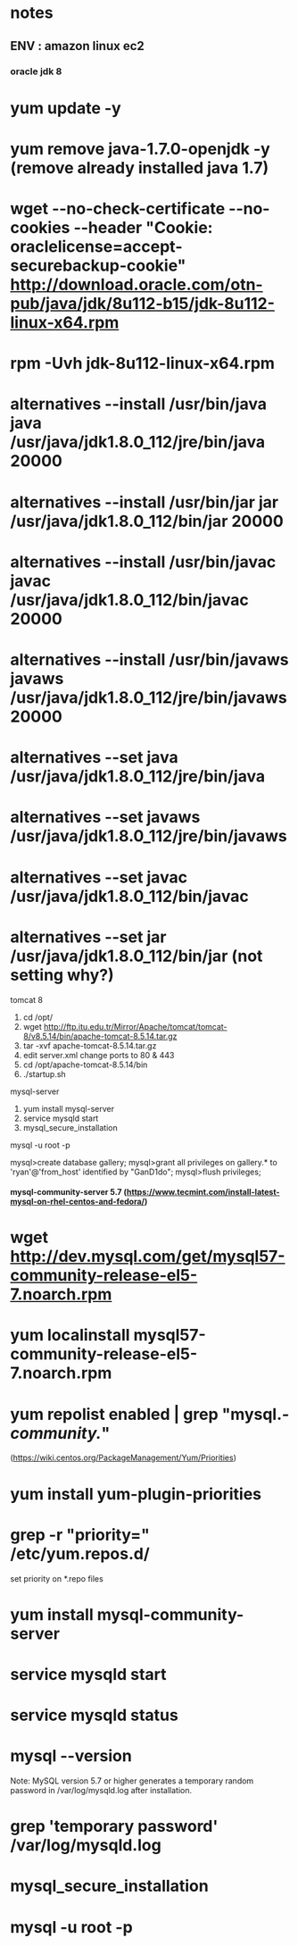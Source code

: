 # notes
ENV : amazon linux ec2
------------------------
### oracle jdk 8

# yum update -y
# yum remove java-1.7.0-openjdk -y (remove already installed java 1.7)
# wget --no-check-certificate --no-cookies --header "Cookie: oraclelicense=accept-securebackup-cookie" http://download.oracle.com/otn-pub/java/jdk/8u112-b15/jdk-8u112-linux-x64.rpm
# rpm -Uvh jdk-8u112-linux-x64.rpm
# alternatives --install /usr/bin/java java /usr/java/jdk1.8.0_112/jre/bin/java 20000
# alternatives --install /usr/bin/jar jar /usr/java/jdk1.8.0_112/bin/jar 20000
# alternatives --install /usr/bin/javac javac /usr/java/jdk1.8.0_112/bin/javac 20000
# alternatives --install /usr/bin/javaws javaws /usr/java/jdk1.8.0_112/jre/bin/javaws 20000
# alternatives --set java /usr/java/jdk1.8.0_112/jre/bin/java
# alternatives --set javaws /usr/java/jdk1.8.0_112/jre/bin/javaws
# alternatives --set javac /usr/java/jdk1.8.0_112/bin/javac
# alternatives --set jar /usr/java/jdk1.8.0_112/bin/jar (not setting why?)


tomcat 8

1. cd /opt/
2. wget http://ftp.itu.edu.tr/Mirror/Apache/tomcat/tomcat-8/v8.5.14/bin/apache-tomcat-8.5.14.tar.gz
3. tar -xvf apache-tomcat-8.5.14.tar.gz
4. edit server.xml change ports to 80 & 443
5. cd /opt/apache-tomcat-8.5.14/bin
6. ./startup.sh 

mysql-server

1. yum install mysql-server
2. service mysqld start
3. mysql_secure_installation

mysql -u root -p


mysql>create database gallery;
mysql>grant all privileges on gallery.* to 'ryan'@'from_host' identified by "GanD1do"; 
mysql>flush privileges;

#### mysql-community-server 5.7 (https://www.tecmint.com/install-latest-mysql-on-rhel-centos-and-fedora/)


# wget http://dev.mysql.com/get/mysql57-community-release-el5-7.noarch.rpm
# yum localinstall mysql57-community-release-el5-7.noarch.rpm
# yum repolist enabled | grep "mysql.*-community.*"

(https://wiki.centos.org/PackageManagement/Yum/Priorities)
# yum install yum-plugin-priorities
# grep -r "priority=" /etc/yum.repos.d/
set priority on *.repo files
# yum install mysql-community-server
# service mysqld start
# service mysqld status
# mysql --version

Note: MySQL version 5.7 or higher generates a temporary random password in /var/log/mysqld.log after installation.

# grep 'temporary password' /var/log/mysqld.log
# mysql_secure_installation
# mysql -u root -p




